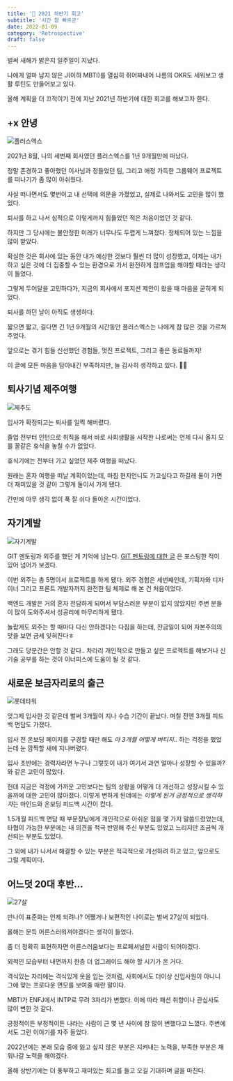 ```yaml
---
title: '🌴 2021 하반기 회고'
subtitle: '시간 참 빠르군'
date: 2022-01-09
category: 'Retrospective'
draft: false
---
```


벌써 새해가 밝은지 일주일이 지났다.

나에게 얼마 남지 않은 J(이하 MBTI)를 열심히 쥐어짜내어 나름의 OKR도 세워보고 생활 루틴도 만들어보고 있다.

올해 계획을 더 끄적이기 전에 지난 2021년 하반기에 대한 회고를 해보고자 한다.

## +x 안녕

![플러스엑스](images/2022/01.JPG)

2021년 8월, 나의 세번째 회사였던 플러스엑스를 1년 9개월만에 떠났다.

정말 존경하고 좋아했던 이사님과 정들었던 팀, 그리고 애정 가득한 그룹웨어 프로젝트를 떠나기가 좀 많이 아쉬웠다.

사실 떠나면서도 몇번이고 내 선택에 의문을 가졌었고, 실제로 나와서도 고민을 많이 했었다.

퇴사를 하고 나서 심적으로 이렇게까지 힘들었던 적은 처음이었던 것 같다.

하지만 그 당시에는 불안정한 미래가 너무나도 두렵게 느껴졌다. 정체되어 있는 느낌을 많이 받았다.

확실한 것은 회사에 있는 동안 내가 예상한 것보다 훨씬 더 많이 성장했고, 이제는 내가 하고 싶은 것에 더 집중할 수 있는 환경으로 가서 완전하게 점프업을 해야할 때라는 생각이 들었다.

그렇게 두어달을 고민하다가, 지금의 회사에서 포지션 제안이 왔을 때 마음을 굳히게 되었다.

퇴사를 하던 날이 아직도 생생하다.

짧으면 짧고, 길다면 긴 1년 9개월의 시간동안 플러스엑스는 나에게 참 많은 것을 가르쳐주었다.

앞으로는 겪기 힘들 신선했던 경험들, 멋진 프로젝트, 그리고 좋은 동료들까지!

이 글에 모든 마음을 담아내긴 부족하지만, 늘 감사히 생각하고 있다. 🙏🏻

## 퇴사기념 제주여행

![제주도](images/2022/02.png)

입사가 확정되고는 퇴사를 일찍 해버렸다.

졸업 전부터 인턴으로 취직을 해서 바로 사회생활을 시작한 나로써는 언제 다시 올지 모를 꿀같은 휴식을 놓칠 수가 없었다.

휴식기에는 전부터 가고 싶었던 제주 여행을 떠났다.

원래는 혼자 여행을 떠날 계획이었는데, 마침 현지언니도 가고싶다고 하길래 둘이 가면 더 재미있을 것 같아 그렇게 둘이서 가게 됐다.

간만에 아무 생각 없이 푹 잘 쉬다 돌아온 시간이었다.

## 자기계발

![자기계발](images/2022/03.png)

GIT 멘토링과 외주를 했던 게 기억에 남는다. [GIT 멘토링에 대한 글](https://ugaemi.com/retrospective/GIT-AWS-Mentoring/) 은 포스팅한 적이 있어 넘어가 보겠다.

이번 외주는 총 5명이서 프로젝트를 하게 됐다. 외주 경험은 세번째인데, 기획자와 디자이너 그리고 프론트 개발자까지 완전한 팀 체제로 해 본 건 처음이었다.

백엔드 개발은 거의 혼자 전담하게 되어서 부담스러운 부분이 없지 않았지만 주변 분들이 많이 도와주셔서 성공리에 마무리하게 됐다.

놀랍게도 외주는 할 때마다 다신 안하겠다는 다짐을 하는데, 잔금일이 되어 자본주의의 맛을 보면 금세 잊혀진다ㅎ

그래도 당분간은 안할 것 같다.. 차라리 개인적으로 만들고 싶은 프로젝트를 해보거나 신기술 공부를 하는 것이 이너피스에 도움이 될 것 같다.

## 새로운 보금자리로의 출근

![롯데타워](images/2022/04.png)

엊그제 입사한 것 같은데 벌써 3개월이 지나 수습 기간이 끝났다. 며칠 전엔 3개월 피드백 면담도 가졌다.

입사 전 온보딩 페이지를 구경할 때만 해도 *아 3개월 어떻게 버티지..* 하는 걱정을 했었는데 눈 깜짝할 새에 지나버렸다.

입사 초반에는 경력자라면 누구나 그렇듯이 내가 여기서 과연 얼마나 성장할 수 있을까? 와 같은 고민이 많았다.

헌데 지금은 걱정에 가까운 고민보다는 팀의 상황을 어떻게 더 개선하고 성장시킬 수 있을까에 대한 고민이 많아졌다. 이렇게 변하게 된데에는 *이렇게 된거 긍정적으로 생각하자*는 마인드와 온보딩 피드백 시간이 컸다.

1.5개월 피드백 면담 때 부문장님에게 개인적으로 아쉬운 점을 몇 가지 말씀드렸었는데, 타협이 가능한 부분에는 내 의견을 적극 반영해 주신 부분도 있었고 느리지만 조금씩 개선되는 부분도 있었다.

그 외에 내가 나서서 해결할 수 있는 부분은 적극적으로 개선하려 하고 있고, 앞으로도 그럴 계획이다.

## 어느덧 20대 후반...

![27살](images/2022/05.png)

만나이 표준화는 언제 되려나? 어쨌거나 보편적인 나이로는 벌써 27살이 되었다.

올해는 문득 어른스러워져야겠다는 생각이 들었다.

좀 더 정확히 표현하자면 어른스러움보다는 프로페셔널한 사람이 되어야겠다.

외적인 모습부터 내면까지 한층 더 업그레이드 해야 할 시기가 온 거다.

격식있는 자리에는 격식있게 옷을 입는 것처럼, 사회에서도 더이상 신입사원이 아니니 그에 맞는 프로다운 면모를 보여줄 때란 말이다.

MBTI가 ENFJ에서 INTP로 무려 3자리가 변했다. 이에 따라 패션 취향이나 관심사도 많이 변한 것 같다.

긍정적이든 부정적이든 나라는 사람이 근 몇 년 사이에 참 많이 변했다고 느꼈다. 주변에서도 그런 이야기를 자주 들었다.

2022년에는 본래 모습 중에 잃고 싶지 않은 부분은 지켜내는 노력을, 부족한 부분은 채워나갈 노력을 해야겠다.

올해 상반기에는 더 풍부하고 재미있는 회고를 들고 오길 기대하며 글을 마친다.
